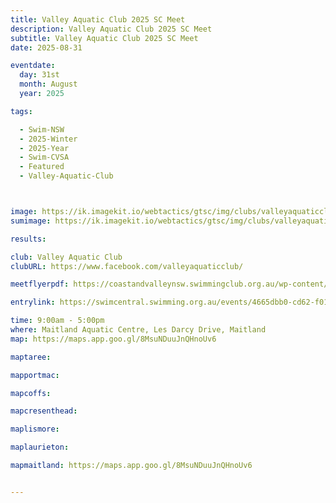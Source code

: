 ```yaml
---
title: Valley Aquatic Club 2025 SC Meet 
description: Valley Aquatic Club 2025 SC Meet 
subtitle: Valley Aquatic Club 2025 SC Meet 
date: 2025-08-31

eventdate:
  day: 31st
  month: August
  year: 2025

tags:

  - Swim-NSW
  - 2025-Winter
  - 2025-Year
  - Swim-CVSA
  - Featured
  - Valley-Aquatic-Club



image: https://ik.imagekit.io/webtactics/gtsc/img/clubs/valleyaquaticclub-600x400.jpg
sumimage: https://ik.imagekit.io/webtactics/gtsc/img/clubs/valleyaquaticclub-400x600.jpg

results: 

club: Valley Aquatic Club
clubURL: https://www.facebook.com/valleyaquaticclub/

meetflyerpdf: https://coastandvalleynsw.swimmingclub.org.au/wp-content/uploads/2025/07/SC-2025-Open-Meet-Valley-Aquatic-Club.pdf

entrylink: https://swimcentral.swimming.org.au/events/4665dbb0-cd62-f011-bec1-00224811a58b/nominations

time: 9:00am - 5:00pm
where: Maitland Aquatic Centre, Les Darcy Drive, Maitland
map: https://maps.app.goo.gl/8MsuNDuuJnQHnoUv6

maptaree: 

mapportmac:

mapcoffs:

mapcresenthead:

maplismore: 

maplaurieton: 

mapmaitland: https://maps.app.goo.gl/8MsuNDuuJnQHnoUv6


---
```



